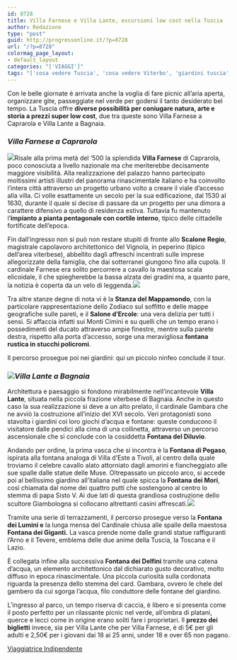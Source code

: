 ```yaml
---
id: 8728
title: Villa Farnese e Villa Lante, escursioni low cost nella Tuscia
author: Redazione
type: "post"
guid: http://progressonline.it/?p=8728
url: "/?p=8728"
colormag_page_layout:
- default_layout
categories: "['VIAGGI']"
tags: "['cosa vedere Tuscia', 'cosa vedere Viterbo', 'giardini tuscia', 'parchi tuscia', 'turismo Lazio', 'turismo Tuscia', 'turismo Viterbo', 'Tuscia', 'Villa Farnese', 'Villa Lante']"
---
```


Con le belle giornate è arrivata anche la voglia di fare picnic all’aria aperta, organizzare gite, passeggiate nel verde per godersi il tanto desiderato bel tempo. La Tuscia offre **diverse possibilità per coniugare natura, arte e storia a prezzi super low cost**, due tra queste sono Villa Farnese a Caprarola e Villa Lante a Bagnaia.

### ***Villa Farnese a Caprarola***

![](https://progressonline.it/wp-content/uploads/2018/05/Fontana-rustica-Salone-dErcole-225x300.jpg)Risale alla prima metà del ‘500 la splendida **Villa Farnese** di Caprarola, poco conosciuta a livello nazionale ma che meriterebbe decisamente maggiore visibilità. Alla realizzazione del palazzo hanno partecipato moltissimi artisti illustri del panorama rinascimentale italiano e ha coinvolto l’intera città attraverso un progetto urbano volto a creare il viale d’accesso alla villa. Ci volle esattamente un secolo per la sua edificazione, dal 1530 al 1630, durante il quale si decise di passare da un progetto per una dimora a carattere difensivo a quello di residenza estiva. Tuttavia fu mantenuto l’**impianto a pianta pentagonale con cortile interno**, tipico delle cittadelle fortificate dell’epoca.

Fin dall’ingresso non si può non restare stupiti di fronte allo **Scalone Regio**, magistrale capolavoro architettonico del Vignola, in peperino (tipico dell’area viterbese), abbellito dagli affreschi incentrati sulle imprese allegorizzate della famiglia, che dai sotterranei giungono fino alla cupola. Il cardinale Farnese era solito percorrere a cavallo la maestosa scala elicoidale, il che spiegherebbe la bassa alzata dei gradini ma, a quanto pare, la notizia è coperta da un velo di leggenda.![](https://progressonline.it/wp-content/uploads/2018/05/Stanza-del-Mappamondo-300x225.jpg)

Tra altre stanze degne di nota vi è la **Stanza del Mappamondo**, con la particolare rappresentazione dello Zodiaco sul soffitto e delle mappe geografiche sulle pareti, e il **Salone d’Ercole**: una vera delizia per tutti i sensi. Si affaccia infatti sui Monti Cimini e su quelli che un tempo erano i possedimenti del ducato attraverso ampie finestre, mentre sulla parete destra, rispetto alla porta d’accesso, sorge una meravigliosa **fontana rustica in stucchi policromi**.

Il percorso prosegue poi nei giardini: qui un piccolo ninfeo conclude il tour.

### ***![](https://progressonline.it/wp-content/uploads/2018/05/Fontana-dei-4-Mori-Villa-Lante-300x225.jpg)Villa Lante a Bagnaia***

Architettura e paesaggio si fondono mirabilmente nell’incantevole **Villa Lante**, situata nella piccola frazione viterbese di Bagnaia. Anche in questo caso la sua realizzazione si deve a un alto prelato, il cardinale Gambara che ne avviò la costruzione all’inizio del XVI secolo. Veri protagonisti sono stavolta i giardini coi loro giochi d’acqua e fontane: queste conducono il visitatore dalle pendici alla cima di una collinetta, attraverso un percorso ascensionale che si conclude con la cosiddetta **Fontana del Diluvio**.

Andando per ordine, la prima vasca che si incontra è la **Fontana di Pegaso**, ispirata alla fontana analoga di Villa d’Este a Tivoli, al centro della quale troviamo il celebre cavallo alato attorniato dagli amorini e fiancheggiato alle sue spalle dalle statue delle Muse. Oltrepassato un piccolo arco, si accede poi al bellissimo giardino all’italiana nel quale spicca la **Fontana dei Mori**, così chiamata dal nome dei quattro putti che sostengono al centro lo stemma di papa Sisto V. Ai due lati di questa grandiosa costruzione dello scultore Giambologna si collocano altrettanti casini affrescati.![](https://progressonline.it/wp-content/uploads/2018/05/Cordonata-dacqua-Villa-Lante-225x300.jpg)

Tramite una serie di terrazzamenti, il percorso prosegue verso la **Fontana dei Lumini e** la lunga mensa del Cardinale chiusa alle spalle della maestosa **Fontana dei Giganti.**  La vasca prende nome dalle grandi statue raffiguranti l’Arno e il Tevere, emblema delle due anime della Tuscia, la Toscana e il Lazio.

È collegata infine alla successiva **Fontana dei Delfini** tramite una catena d’acqua, un elemento architettonico dal dichiarato gusto decorativo, molto diffuso in epoca rinascimentale. Una piccola curiosità sulla cordonata riguarda la presenza dello stemma del card. Gambara, ovvero le chele del gambero da cui sgorga l’acqua, filo conduttore delle fontane del giardino.

L’ingresso al parco, un tempo riserva di caccia, è libero e si presenta come il posto perfetto per un rilassante picnic nel verde, all’ombra di platani, querce e lecci come in origine erano soliti fare i proprietari. Il **prezzo dei biglietti** invece, sia per Villa Lante che per Villa Farnese, è di 5€ per gli adulti e 2,50€ per i giovani dai 18 ai 25 anni, under 18 e over 65 non pagano.

[Viaggiatrice Indipendente](https://viaggiatriceindipendente.wordpress.com/)